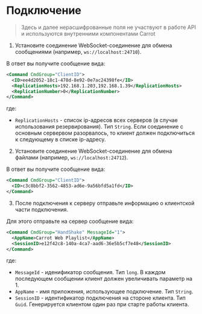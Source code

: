 # Подключение

> Здесь и далее нерасшифрованные поля не участвуют в работе API и используются внутренними компонентами Carrot

1. Установите соединение WebSocket-соединение для обмена сообщениями (например, `ws://localhost:24710`).

В ответ вы получите сообщение вида:

```xml
<Command CmdGroup="ClientID">
  <ID>ee4d2052-18c1-478d-8e92-0e7ac24398fe</ID>
  <ReplicationHosts>192.168.1.203,192.168.1.39</ReplicationHosts>
  <ReplicationNumber>0</ReplicationNumber>
</Command>
```

где:

- `ReplicationHosts` - список ip-адресов всех серверов (в случае использования резервирования). Тип `String`. Если соединение с основным сервервом разорвалось, то клиент должен подключиться к следующему в списке ip-адресу.

2. Установите соединение WebSocket-соединение для обмена файлами (например, `ws://localhost:24712`).

В ответ вы получите сообщение вида:

```xml
<Command CmdGroup="ClientID">
  <ID>c3c8bbf2-3562-4853-ad6e-9a56bfd5a1fd</ID>
</Command>
```

3. После подключения к серверу отправьте информацию о клиентской части подключения.

Для этого отправьте на сервер сообщение вида:

```xml
<Command CmdGroup="HandShake" MessageId="1">
  <AppName>Carrot Web Playlist</AppName>
  <SessionID>e12f42c8-140a-4ca7-aad6-36e5b5cf7e48</SessionID>
</Command>
```

где:

- `MessageId` - иденификатор сообщения. Тип `long`. В каждом последующем сообщении клиент должен увеличивать параметр на 1.
- `AppName` - имя приложения, использующее подключение. Тип `String`.
- `SessionID` - идентификатор подключения на стороне клиента. Тип `Guid`. Генерируется клиентом один раз при старте работы клиента.
